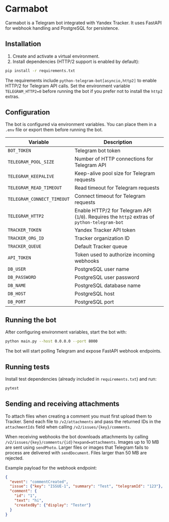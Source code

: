 # Carmabot

Carmabot is a Telegram bot integrated with Yandex Tracker. It uses FastAPI for webhook handling and PostgreSQL for persistence.

## Installation

1. Create and activate a virtual environment.
2. Install dependencies (HTTP/2 support is enabled by default):

```bash
pip install -r requirements.txt
```

The requirements include `python-telegram-bot[asyncio,http2]` to enable HTTP/2
for Telegram API calls. Set the environment variable `TELEGRAM_HTTP2=0` before
running the bot if you prefer not to install the `http2` extras.

## Configuration

The bot is configured via environment variables. You can place them in a `.env` file or export them before running the bot.

| Variable | Description |
|----------|-------------|
| `BOT_TOKEN` | Telegram bot token |
| `TELEGRAM_POOL_SIZE` | Number of HTTP connections for Telegram API |
| `TELEGRAM_KEEPALIVE` | Keep-alive pool size for Telegram requests |
| `TELEGRAM_READ_TIMEOUT` | Read timeout for Telegram requests |
| `TELEGRAM_CONNECT_TIMEOUT` | Connect timeout for Telegram requests |
| `TELEGRAM_HTTP2` | Enable HTTP/2 for Telegram API (`1`/`0`). Requires the `http2` extras of `python-telegram-bot` |
| `TRACKER_TOKEN` | Yandex Tracker API token |
| `TRACKER_ORG_ID` | Tracker organization ID |
| `TRACKER_QUEUE` | Default Tracker queue |
| `API_TOKEN` | Token used to authorize incoming webhooks |
| `DB_USER` | PostgreSQL user name |
| `DB_PASSWORD` | PostgreSQL user password |
| `DB_NAME` | PostgreSQL database name |
| `DB_HOST` | PostgreSQL host |
| `DB_PORT` | PostgreSQL port |

## Running the bot

After configuring environment variables, start the bot with:

```bash
python main.py --host 0.0.0.0 --port 8000
```

The bot will start polling Telegram and expose FastAPI webhook endpoints.

## Running tests

Install test dependencies (already included in `requirements.txt`) and run:

```bash
pytest
```

## Sending and receiving attachments

To attach files when creating a comment you must first upload them to Tracker.
Send each file to `/v2/attachments` and pass the returned IDs in the
`attachmentIds` field when calling `/v2/issues/{key}/comments`.

When receiving webhooks the bot downloads attachments by calling
`/v2/issues/{key}/comments/{id}?expand=attachments`.
Images up to 10&nbsp;MB are sent using `sendPhoto`. Larger files or images that
Telegram fails to process are delivered with `sendDocument`. Files larger than
50&nbsp;MB are rejected.

Example payload for the webhook endpoint:

```json
{
  "event": "commentCreated",
  "issue": {"key": "ISSUE-1", "summary": "Test", "telegramId": "123"},
  "comment": {
    "id": "1",
    "text": "hi",
    "createdBy": {"display": "Tester"}
  }
}
```


